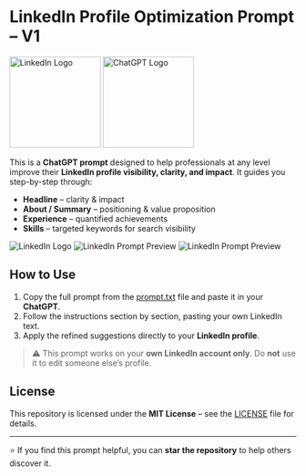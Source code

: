 # LinkedIn Profile Optimization Prompt – V1
<p align="left">
  <img src="https://upload.wikimedia.org/wikipedia/commons/thumb/0/01/LinkedIn_Logo.svg/640px-LinkedIn_Logo.svg.png" alt="LinkedIn Logo" width="160">
<img src="https://chatgptaihub.com/wp-content/uploads/2023/06/ChatGpt-logo-With-colour-Background-and-features-ChatGPT-Name-1024x301.png" alt="ChatGPT Logo" width="160">
</p>

This is a **ChatGPT prompt** designed to help professionals at any level improve their **LinkedIn profile visibility, clarity, and impact**. It guides you step-by-step through:

- **Headline** – clarity & impact  
- **About / Summary** – positioning & value proposition  
- **Experience** – quantified achievements  
- **Skills** – targeted keywords for search visibility  

![LinkedIn Logo](https://example.com/linkedin-logo.png)
![LinkedIn Prompt Preview](images/prompt-preview.png)
![LinkedIn Prompt Preview](prompt-preview.png)

## How to Use

1. Copy the full prompt from the [prompt.txt](./prompt.txt) file and paste it in your **ChatGPT**.  
2. Follow the instructions section by section, pasting your own LinkedIn text.  
3. Apply the refined suggestions directly to your **LinkedIn profile**.  

> ⚠️ This prompt works on your **own LinkedIn account only**. Do **not** use it to edit someone else’s profile.  

## License

This repository is licensed under the **MIT License** – see the [LICENSE](LICENSE) file for details.

---

⭐ If you find this prompt helpful, you can **star the repository** to help others discover it.
